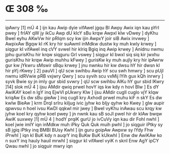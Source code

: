# Œ 308 ‰
---
ipAwry ]1] mÚ 4 ] ijn kau Awip dyie vifAweI jgqu BI Awpy Awix
iqn kau pYrI pwey ] frIAY qW jy ikCu Awp dU kIcY sBu krqw AwpxI klw
vDwey ] dyKhu BweI eyhu AKwVw hir pRIqm scy kw ijin AwpxY joir siB
Awix invwey ] AwpixAw Bgqw kI rK kry hir suAwmI inMdkw dustw ky muh
kwly krwey ] siqgur kI vifAweI inq cVY svweI hir kIriq Bgiq inq
Awip krwey ] Anidnu nwmu jphu gurisKhu hir krqw siqguru GrI vswey ]
siqgur kI bwxI siq siq kir jwxhu gurisKhu hir krqw Awip muhhu kFwey
] gurisKw ky muh aujly kry hir ipAwrw gur kw jYkwru sMswir sBqu krwey ]
jnu nwnku hir kw dwsu hY hir dwsn kI hir pYj rKwey ] 2] pauVI ] qU
scw swihbu Awip hY scu swh hmwry ] scu pUjI nwmu idRVwie pRB vxjwry Qwry
] scu syvih scu vxMij lYih gux kQh inrwry ] syvk Bwie sy jn imly gur
sbid svwry ] qU scw swihbu AlKu hY gur sbid lKwry ]14] slok mÚ 4 ]
ijsu AMdir qwiq prweI hovY iqs kw kdy n hovI Blw ] Es dY AwiKAY koeI
n lgY inq EjwVI pUkwry Klw ] ijsu AMdir cuglI cuglo vjY kIqw kriqAw
Es dw sBu gieAw ] inq cuglI kry AxhodI prweI muhu kiF n skY Es dw
kwlw BieAw ] krm DrqI srIru kiljug ivic jyhw ko bIjy qyhw ko Kwey ]
glw aupir qpwvsu n hoeI ivsu KwDI qqkwl mir jwey ] BweI vyKhu inAwau
scu krqy kw jyhw koeI kry qyhw koeI pwey ] jn nwnk kau sB soJI pweI
hir dr kIAw bwqw AwiK suxwey ]1] mÚ 4 ] hodY prqiK gurU jo ivCuVy
iqn kau dir FohI nwhI ] koeI jwie imlY iqn inMdkw muh iPky Quk Quk muih
pwhI ] jo siqguir iPtky sy sB jgiq iPtky inq BMBl BUsy KwhI ] ijn
guru goipAw Awpxw sy lYdy Fhw iPrwhI ] iqn kI BuK kdy n auqrY inq BuKw
BuK kUkwhI ] Enw dw AwiKAw ko n suxY inq hauly hauil mrwhI ] siqgur
kI vifAweI vyiK n sknI Enw AgY ipCY Qwau nwhI ] jo siqguir mwry iqn
####
